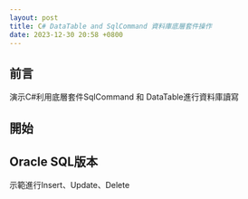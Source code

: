 ```yaml
---
layout: post
title: C# DataTable and SqlCommand 資料庫底層套件操作
date: 2023-12-30 20:58 +0800
---
```

## 前言

<p>演示C#利用底層套件SqlCommand 和 DataTable進行資料庫讀寫</p>

## 開始


## Oracle SQL版本

示範進行Insert、Update、Delete
<script  type='text/javascript' src=''>

    IDbConnection _connection = new OracleConnection("ConnectString");
    _connection.Open();
    IDbTransaction _transaction = _connection.BeginTransaction();
		OracleCommand sqlCmdExe = new OracleCommand();

		string sqlCmd = @"SELECT  ID,NAME from DEMO Where ID = :ID and NAME = :NAME";
		sqlCmdExe.Parameters.Add(":ID", OracleType.VarChar, 4).Value = ID;
		sqlCmdExe.Parameters.Add(":NAME", OracleType.VarChar, 2).Value = NAME;
		sqlCmdExe.CommandText = sqlCmd;

    sqlCmd.Connection = (OracleConnection)_connection;
    sqlCmd.Transaction = (OracleTransaction)_transaction;
    sqlCmd.ExecuteNonQuery();




示範進行Select Table並把資料放到DataTable中
<script  type='text/javascript' src=''>

    public static DataTable GetDEMO(string ID,string NAME)
    {
        IDbConnection _connection = new OracleConnection("ConnectString");
    		OracleCommand sqlCmdExe = new OracleCommand();

		    string sqlCmd = @"SELECT  ID,NAME from DEMO Where ID = :ID and NAME = :NAME"; //Oracle SQL寫語法時 要加上Owner
		    sqlCmd.Parameters.Add(":ID", OracleType.VarChar, 4).Value = ID;
        sqlCmd.Parameters.Add(":NAME", OracleType.VarChar, 2).Value = NAME;
		    sqlCmd.CommandText = sqlCmd;

        rtnDT = DBReader(_connection, sqlCmdExe);
        rtnDT.TableName = "useDT";
    }

    public static DataTable DBReader(IDbConnection DBConn, IDbCommand DBCommand)
    {
			
			  DataTable dt = new DataTable();
        try
        {
            if (DBConn.State == ConnectionState.Open) DBConn.Close();
            DBConn.Open();
            DBCommand.Connection = DBConn;
            dt.Load(DBCommand.ExecuteReader());
            DBConn.Close();
        }
        catch (Exception ex)
        {
            if (DBConn.State == ConnectionState.Open) DBConn.Close();
            ex.ToString();
        }
        return dt;
    }



## MSSQL版本

示範進行Insert、Update、Delete
<script  type='text/javascript' src=''>

    IDbConnection _connection = new SqlConnection("ConnectString");
    _connection.Open();
    IDbTransaction _transaction = _connection.BeginTransaction();
		SqlCommand sqlCmdExe = new SqlCommand();

		string sqlCmd = @"SELECT  ID,NAME from DEMO Where ID = @ID and NAME = @NAME";
		sqlCmdExe.Parameters.Add("@ID", SqlDbType.VarChar, 4).Value = ID;
		sqlCmdExe.Parameters.Add("@NAME", SqlDbType.VarChar, 2).Value = NAME;
		sqlCmdExe.CommandText = sqlCmd;

    sqlCmd.Connection = (SqlConnection)_connection;
    sqlCmd.Transaction = (SqlTransaction)_transaction;
    sqlCmd.ExecuteNonQuery();




示範進行Select Table並把資料放到DataTable中
<script  type='text/javascript' src=''>

    public static DataTable GetDEMO()
    {
        IDbConnection _connection = new SqlConnection("ConnectString");
    		SqlCommand sqlCmdExe = new SqlCommand();

		    string sqlCmd = @"SELECT ID,NAME from DEMO";
		    sqlCmdExe.Parameters.Add("@ID", SqlDbType.VarChar, 4).Value = ID;
		    sqlCmdExe.Parameters.Add("@NAME", SqlDbType.VarChar, 2).Value = NAME;
		    sqlCmdExe.CommandText = sqlCmd;

        rtnDT = DBReader(_connection, sqlCmdExe);
        rtnDT.TableName = "useDT";
    }

    public static DataTable DBReader(IDbConnection DBConn, IDbCommand DBCommand)
    {
			
			  DataTable dt = new DataTable();
        try
        {
            if (DBConn.State == ConnectionState.Open) DBConn.Close();
            DBConn.Open();
            DBCommand.Connection = DBConn;
            dt.Load(DBCommand.ExecuteReader());
            DBConn.Close();
        }
        catch (Exception ex)
        {
            if (DBConn.State == ConnectionState.Open) DBConn.Close();
            ex.ToString();
        }
        return dt;
    }

## DataTable進行Linq Where

示範
<script  type='text/javascript' src=''>

		/// <summary>
		/// 根據開始時間跟結束時間 找到名稱
		/// </summary>
		/// <param name="dt">資料表 裡面有startDate、endDate、Name</param>
    /// <param name="dateTime"></param>
		/// <returns></returns>
		public List<string> GetName(DataTable dt,DateTime dateTime)
		{
			List<string> lst = dt.AsEnumerable()
			.Where(row =>
			{
				DateTime startDate = row.Field<DateTime>("START_DATE");
				DateTime endDate = row.Field<DateTime>("END_DATE");
				return dateTime >= startDate && dateTime <= endDate;
			})
			.Select(row => row.Field<string>("Name"))
			.ToList();
			return lst;
		}


## 靜態擴展範例

示範
<script  type='text/javascript' src=''>


    public static class Extension
    {
	    /// <summary>
	    /// DataRow Mapping到 Class 
	    /// </summary>
	    /// <typeparam name="T"></typeparam>
	    /// <param name="row"></param>
	    /// <returns></returns>
	    public static T ToClass<T>(this DataRow row) where T : new()
	    {
		    T obj = new T();
		    if (row == null) return obj;
		    foreach (DataColumn column in row.Table.Columns)
		    {
			    PropertyInfo property = typeof(T).GetProperty(column.ColumnName);
			    if (property != null && row[column] != DBNull.Value)
			    {
				    property.SetValue(obj, Convert.ChangeType(row[column], property.PropertyType), null);
			    }
		    }
		    return obj;
	    }
	    /// <summary>
	    /// DataTable 轉 List<T>
	    /// </summary>
	    /// <typeparam name="T"></typeparam>
	    /// <param name="dt"></param>
	    /// <returns></returns>
	    public static IEnumerable<T> ToList<T>(this DataTable dt) where T : new()
	    {
		    List<T> lst = new List<T>();
		    foreach (DataRow dr in dt.Rows)
		    {
			    var temp = dr.ToClass<T>();
			    lst.Add(temp);
		    }
		    return lst;
    }

